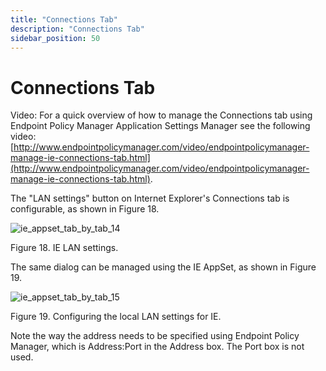 ```yaml
---
title: "Connections Tab"
description: "Connections Tab"
sidebar_position: 50
---
```


# Connections Tab

Video: For a quick overview of how to manage the Connections tab using Endpoint Policy Manager
Application Settings Manager see the following video:
[http://www.endpointpolicymanager.com/video/endpointpolicymanager-manage-ie-connections-tab.html](http://www.endpointpolicymanager.com/video/endpointpolicymanager-manage-ie-connections-tab.html).

The "LAN settings" button on Internet Explorer's Connections tab is configurable, as shown in
Figure 18.

![ie_appset_tab_by_tab_14](/images/endpointpolicymanager/applicationsettings/preconfigured/internetexplorer/tab/ie_appset_tab_by_tab_14.webp)

Figure 18. IE LAN settings.

The same dialog can be managed using the IE AppSet, as shown in Figure 19.

![ie_appset_tab_by_tab_15](/images/endpointpolicymanager/applicationsettings/preconfigured/internetexplorer/tab/ie_appset_tab_by_tab_15.webp)

Figure 19. Configuring the local LAN settings for IE.

Note the way the address needs to be specified using Endpoint Policy Manager, which is Address:Port
in the Address box. The Port box is not used.
